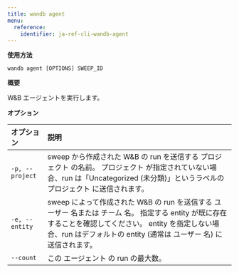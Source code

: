 ```yaml
---
title: wandb agent
menu:
  reference:
    identifier: ja-ref-cli-wandb-agent
---
```


**使用方法**

`wandb agent [OPTIONS] SWEEP_ID`

**概要**

W&B エージェントを実行します。

**オプション**

| **オプション** | **説明** |
| :--- | :--- |
| `-p, --project` | sweep から作成された W&B の run を送信する プロジェクト の名前。 プロジェクト が指定されていない場合、run は「Uncategorized (未分類)」というラベルの プロジェクト に送信されます。 |
| `-e, --entity` | sweep によって作成された W&B の run を送信する ユーザー 名または チーム 名。 指定する entity が既に存在することを確認してください。 entity を指定しない場合、run はデフォルトの entity (通常は ユーザー 名) に送信されます。 |
| `--count` | この エージェント の run の最大数。 |
